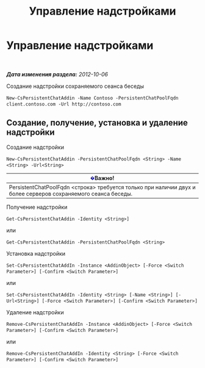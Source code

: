 ﻿---
title: Управление надстройками
TOCTitle: Управление надстройками
ms:assetid: b84f868e-b36e-4ab4-b284-7db212d401c3
ms:mtpsurl: https://technet.microsoft.com/ru-ru/library/JJ205193(v=OCS.15)
ms:contentKeyID: 49310973
ms.date: 05/19/2016
mtps_version: v=OCS.15
ms.translationtype: HT
---

# Управление надстройками

 

_**Дата изменения раздела:** 2012-10-06_

Создание надстройки сохраняемого сеанса беседы

    New-CsPersistentChatAddin -Name Contoso -PersistentChatPoolFqdn client.contoso.com -Url http://contoso.com 

## Создание, получение, установка и удаление надстройки

Создание надстройки

    New-CsPersistentChatAddin -PersistentChatPoolFqdn <String> -Name <String> -Url<String>

<table>
<thead>
<tr class="header">
<th><img src="images/JJ618369.important(OCS.15).gif" title="important" alt="important" />Важно!</th>
</tr>
</thead>
<tbody>
<tr class="odd">
<td>PersistentChatPoolFqdn &lt;строка&gt; требуется только при наличии двух и более серверов сохраняемого сеанса беседы.</td>
</tr>
</tbody>
</table>


Получение надстройки

    Get-CsPersistentChatAddin -Identity <String>]

или

    Get-CsPersistentChatAddin -PersistentChatPoolFqdn <String>

Установка надстройки

    Set-CsPersistentChatAddIn -Instance <AddinObject> [-Force <Switch Parameter>] [-Confirm <Switch Parameter>]

или

    Set-CsPersistentChatAddIn -Identity <String> [-Name <String>] [-Url<String>] [-Force <Switch Parameter>] [-Confirm <Switch Parameter>]

Удаление надстройки

    Remove-CsPersistentChatAddIn -Instance <AddinObject> [-Force <Switch Parameter>] [-Confirm <Switch Parameter>]

или

    Remove-CsPersistentChatAddIn -Identity <String> [-Force <Switch Parameter>] [-Confirm <Switch Parameter>]

